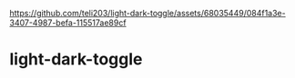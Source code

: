 https://github.com/teli203/light-dark-toggle/assets/68035449/084f1a3e-3407-4987-befa-115517ae89cf

# light-dark-toggle
 

